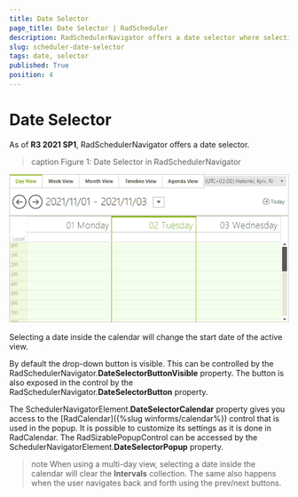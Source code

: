 ```yaml
---
title: Date Selector
page_title: Date Selector | RadScheduler
description: RadSchedulerNavigator offers a date selector where selecting a date inside the calendar will change the start date of the active view. 
slug: scheduler-date-selector
tags: date, selector
published: True
position: 4 
---
```


# Date Selector

As of **R3 2021 SP1**, RadSchedulerNavigator offers a date selector.

>caption Figure 1: Date Selector in RadSchedulerNavigator

![scheduler-date-selector 001](images/scheduler-date-selector001.gif)

Selecting a date inside the calendar will change the start date of the active view. 

By default the drop-down button is visible. This can be controlled by the RadSchedulerNavigator.**DateSelectorButtonVisible** property. The button is also exposed in the control by the RadSchedulerNavigator.**DateSelectorButton** property. 

The SchedulerNavigatorElement.**DateSelectorCalendar** property gives you access to the [RadCalendar]({%slug winforms/calendar%}) control that is used in the popup. It is possible to customize its settings as it is done in RadCalendar. The RadSizablePopupControl can be accessed by the SchedulerNavigatorElement.**DateSelectorPopup** property.

>note When using a multi-day view, selecting a date inside the calendar will clear the **Intervals** collection. The same also happens when the user navigates back and forth using the prev/next buttons.